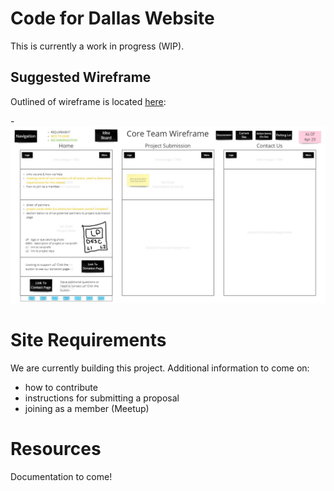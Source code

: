 # Code for Dallas Website

This is currently a work in progress (WIP).

## Suggested Wireframe

Outlined of wireframe is located [here](https://miro.com/app/board/uXjVMT5VFJM=/?moveToWidget=3458764553400173935&cot=14):

-![WireFrame for Site](/static/images/README/2023-WireFrame.jpg "Wireframe for Site")

# Site Requirements

We are currently building this project. Additional information to come on:

- how to contribute
- instructions for submitting a proposal
- joining as a member (Meetup)

# Resources

Documentation to come!